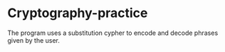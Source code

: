 # Cryptography-practice
The program uses a substitution cypher to encode and decode phrases given by the user.
